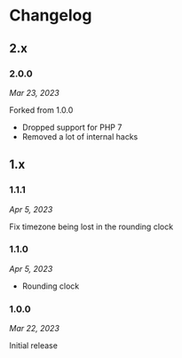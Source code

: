 # Changelog

## 2.x

### 2.0.0

*Mar 23, 2023*

Forked from 1.0.0

* Dropped support for PHP 7
* Removed a lot of internal hacks

## 1.x

### 1.1.1

*Apr 5, 2023*

Fix timezone being lost in the rounding clock

### 1.1.0

*Apr 5, 2023*

* Rounding clock

### 1.0.0

*Mar 22, 2023*

Initial release
